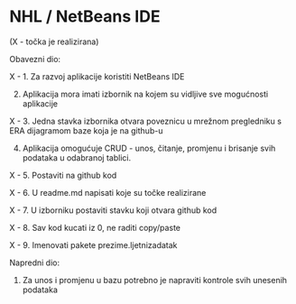 # NHL / NetBeans IDE
 
(X - točka je realizirana)

Obavezni dio:

X - 1. Za razvoj aplikacije koristiti NetBeans IDE

2. Aplikacija mora imati izbornik na kojem su vidljive sve mogućnosti aplikacije

X - 3. Jedna stavka izbornika otvara poveznicu u mrežnom pregledniku s ERA dijagramom baze koja je na github-u

4. Aplikacija omogućuje CRUD - unos, čitanje, promjenu i brisanje svih podataka u odabranoj tablici.

X - 5. Postaviti na github kod

X - 6. U readme.md napisati koje su točke realizirane

X - 7. U izborniku postaviti stavku koji otvara github kod

X - 8. Sav kod kucati iz 0, ne raditi copy/paste

X - 9. Imenovati pakete prezime.ljetnizadatak

Napredni dio:

1. Za unos i promjenu u bazu potrebno je napraviti kontrole svih unesenih podataka

